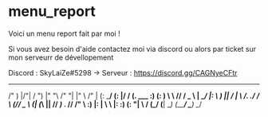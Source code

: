 # menu_report
Voici un menu report fait par moi !

Si vous avez besoin d'aide contactez moi via discord ou alors par ticket sur mon serveurr de dévellopement

Discord : SkyLaiZe#5298 -> Serveur : https://discord.gg/CAGNyeCFtr


  ________   __   ___     ________     _______   ___      ___
 /"       ) |/"| /  ")   |"      "\   /"     "| |"  \    /"  |
(:   \___/  (: |/   /    (.  ___  :) (: ______)  \   \  //  /
 \___  \    |    __/     |: \   ) ||  \/    |     \\  \/. ./
  __/  \\   (// _  \     (| (___\ ||  // ___)_     \.    //
 /" \   :)  |: | \  \    |:       :) (:      "|     \\   /
(_______/   (__|  \__)   (________/   \_______)      \__/
